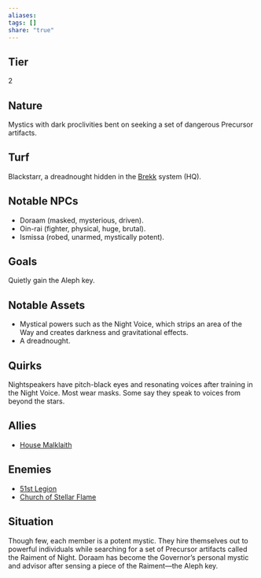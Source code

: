 ```yaml
---
aliases: 
tags: []
share: "true"
---
```

## Tier
2

## Nature
Mystics with dark proclivities bent on seeking a set of dangerous Precursor artifacts.

## Turf
Blackstarr, a dreadnought hidden in the [Brekk](../Procyon/Brekk/index.md) system (HQ).

## Notable NPCs
- Doraam (masked, mysterious, driven).
- Oin-rai (fighter, physical, huge, brutal).
- Ismissa (robed, unarmed, mystically potent).

## Goals
Quietly gain the Aleph key.

## Notable Assets
- Mystical powers such as the Night Voice, which strips an area of the Way and creates darkness and gravitational effects.
- A dreadnought.

## Quirks
Nightspeakers have pitch-black eyes and resonating voices after training in the Night Voice. Most wear masks. Some say they speak to voices from beyond the stars.

## Allies
- [House Malklaith](./House%20Malklaith.md)

## Enemies
- [51st Legion](./51st%20Legion.md)
- [Church of Stellar Flame](./Church%20of%20Stellar%20Flame.md)

## Situation
Though few, each member is a potent mystic. They hire themselves out to powerful individuals while searching for a set of Precursor artifacts called the Raiment of Night. Doraam has become the Governor’s personal mystic and advisor after sensing a piece of the Raiment—the Aleph key.

